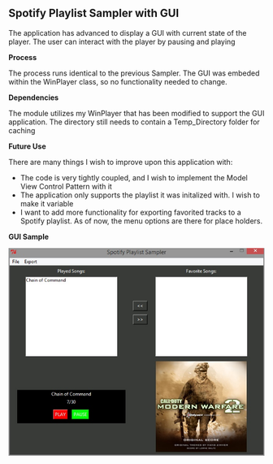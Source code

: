 ## Spotify Playlist Sampler with GUI ##

The application has advanced to display a GUI with current state of the player. The user can interact with the player by pausing and playing

**Process**

The process runs identical to the previous Sampler. The GUI was embeded within the WinPlayer class, so no functionality needed to change.

**Dependencies**

The module utilizes my WinPlayer that has been modified to support the GUI application. The directory still needs to contain a Temp_Directory folder for caching

**Future Use**

There are many things I wish to improve upon this application with:

* The code is very tightly coupled, and I wish to implement the Model View Control Pattern with it
* The application only supports the playlist it was initalized with. I wish to make it variable
* I want to add more functionality for exporting favorited tracks to a Spotify playlist. As of now, the menu options are there for place holders.

**GUI Sample**

<img src="https://github.com/Bryconc/CS3535/blob/master/Research%20Module%205%20-%20Player%20GUI/GUI_Sample.jpg?raw=true">